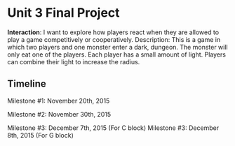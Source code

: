 <h1>Unit 3 Final Project</h1>

<strong>Interaction</strong>: I want to explore how players react when they are allowed to play a game competitively or cooperatively.
Description: This is a game in which two players and one monster enter a dark, dungeon. The monster will only eat one of the players. Each player has a small amount of light. Players can combine their light to increase the radius.



<h2>Timeline</h2>

Milestone #1: November 20th, 2015

Milestone #2: November 30th, 2015

Milestone #3: December 7th, 2015 (For C block)
Milestone #3: December 8th, 2015 (For G block)
